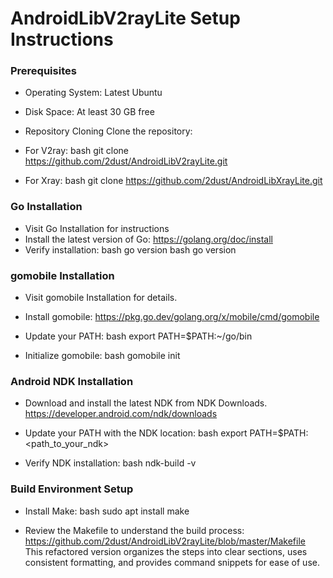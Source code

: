 # AndroidLibV2rayLite Setup Instructions

### Prerequisites
- Operating System: Latest Ubuntu
- Disk Space: At least 30 GB free
- Repository Cloning Clone the repository:
- For V2ray:
bash
git clone https://github.com/2dust/AndroidLibV2rayLite.git

- For Xray:
bash
git clone https://github.com/2dust/AndroidLibXrayLite.git

### Go Installation
- Visit Go Installation for instructions
- Install the latest version of Go: https://golang.org/doc/install
- Verify installation: bash go version
bash
go version

### gomobile Installation
- Visit gomobile Installation for details.
- Install gomobile: https://pkg.go.dev/golang.org/x/mobile/cmd/gomobile
- Update your PATH: 
bash
export PATH=$PATH:~/go/bin

- Initialize gomobile:
bash
gomobile init

### Android NDK Installation
- Download and install the latest NDK from NDK Downloads. https://developer.android.com/ndk/downloads
- Update your PATH with the NDK location:
bash
export PATH=$PATH:<path_to_your_ndk>

- Verify NDK installation:
bash
ndk-build -v

### Build Environment Setup
- Install Make:
bash
sudo apt install make

- Review the Makefile to understand the build process: https://github.com/2dust/AndroidLibV2rayLite/blob/master/Makefile
This refactored version organizes the steps into clear sections, uses consistent formatting, and provides command snippets for ease of use.
